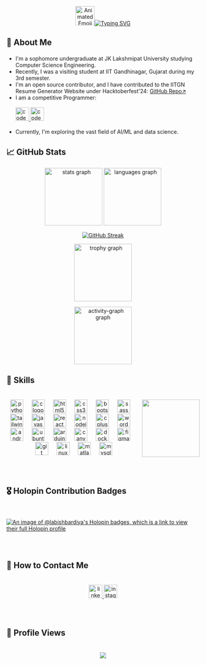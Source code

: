 <div align="center">

<img src="https://iam-weijie.github.io/wave/hand-emoji.svg" alt="Animated Emoji" width="50" height="50"><a href="https://git.io/typing-svg"><img src="https://readme-typing-svg.demolab.com?font=Oswald&weight=600&size=32&pause=1000&color=F46A90&center=true&vCenter=true&width=435&lines=Hi!+I+am+Labish+Bardiya."  alt="Typing SVG"/></a><br>

</div>

<h2>

🚀 About Me

</h2>

- I'm a sophomore undergraduate at JK Lakshmipat University studying Computer Science Engineering.
- Recently, I was a visiting student at IIT Gandhinagar, Gujarat during my 3rd semester.
- I'm an open source contributor, and I have contributed to the IITGN Resume Generator Website under Hacktoberfest'24: <a href="https://github.com/Kishan-Ved/resume_generator">GitHub Repo↗️</a>
- I am a competitive Programmer: <br><br>
  <a href="https://www.codechef.com/users/labishbardiya" target="_blank">
    <img src="https://img.shields.io/static/v1?message=CodeChef&logo=codechef&label=&color=5b4538&logoColor=white&labelColor=&style=plastic" height="35" alt="codechef logo"  />
  </a>
  <a href="https://www.geeksforgeeks.org/user/labishbardiya19" target="_blank">
    <img src="https://img.shields.io/static/v1?message=GeeksForGeeks&logo=geeksforgeeks&label=&color=2f8d46&logoColor=white&labelColor=&style=plastic" height="35" alt="codechef logo"  />
  </a><br><br>
- Currently, I'm exploring the vast field of AI/ML and data science.
<h2>

📈 GitHub Stats

</h2>

<div align="center">
  
<img src="https://github-readme-stats.vercel.app/api?username=labishbardiya&hide_title=false&hide_rank=false&show_icons=true&include_all_commits=true&count_private=true&disable_animations=false&theme=dracula&locale=en&hide_border=true" height="150" alt="stats graph"/>

<img src="https://github-readme-stats.vercel.app/api/top-langs?username=labishbardiya&locale=en&hide_title=false&layout=compact&card_width=320&langs_count=5&theme=dracula&hide_border=true" height="150" alt="languages graph"/>

[![GitHub Streak](https://streak-stats.demolab.com?user=labishbardiya&theme=dracula&hide_border=true&border_radius=5)](https://git.io/streak-stats)

<img src="https://github-profile-trophy.vercel.app?username=labishbardiya&theme=dracula&no-frame=true&no-bg=true" height="150" alt="trophy graph"  /><br>

<img src="https://github-readme-activity-graph.vercel.app/graph?username=labishbardiya&theme=dracula&area=true&hide_border=true&hide_title=true" height="150" alt="activity-graph graph"/><br>

</div>

<h2>

🎯 Skills

</h2><br>

<img align="right" height="150" src="https://user-images.githubusercontent.com/74038190/219923809-b86dc415-a0c2-4a38-bc88-ad6cf06395a8.gif">

<div align="center">
  <img src="https://cdn.jsdelivr.net/gh/devicons/devicon/icons/python/python-original.svg" height="34" alt="python logo"  />
  <img width="14" />
  <img src="https://cdn.jsdelivr.net/gh/devicons/devicon/icons/c/c-original.svg" height="34" alt="c logo"  />
  <img width="14" />
  <img src="https://cdn.jsdelivr.net/gh/devicons/devicon/icons/html5/html5-original.svg" height="34" alt="html5 logo"  />
  <img width="14" />
  <img src="https://cdn.jsdelivr.net/gh/devicons/devicon/icons/css3/css3-original.svg" height="34" alt="css3 logo"  />
  <img width="14" />
  <img src="https://cdn.jsdelivr.net/gh/devicons/devicon/icons/bootstrap/bootstrap-original.svg" height="34" alt="bootstrap logo"  />
  <img width="14" />
  <img src="https://cdn.jsdelivr.net/gh/devicons/devicon/icons/sass/sass-original.svg" height="34" alt="sass logo"  />
  <img width="14" />
  <img src="https://skillicons.dev/icons?i=tailwind" height="34" alt="tailwindcss logo"  />
  <img width="14" />
  <img src="https://cdn.jsdelivr.net/gh/devicons/devicon/icons/javascript/javascript-plain.svg" height="34" alt="javascript logo"  />
  <img width="14" />
  <img src="https://cdn.jsdelivr.net/gh/devicons/devicon/icons/react/react-original.svg" height="34" alt="react logo"  />
  <img width="14" />
  <img src="https://cdn.jsdelivr.net/gh/devicons/devicon/icons/nodejs/nodejs-plain-wordmark.svg" height="34" alt="nodejs logo"  />
  <img width="14" />
  <img src="https://cdn.jsdelivr.net/gh/devicons/devicon/icons/cplusplus/cplusplus-original.svg" height="34" alt="cplusplus logo"  />
  <img width="14" />
  <img src="https://cdn.jsdelivr.net/gh/devicons/devicon/icons/wordpress/wordpress-plain.svg" height="34" alt="wordpress logo"  />
  <img width="14" />
  <img src="https://cdn.jsdelivr.net/gh/devicons/devicon/icons/androidstudio/androidstudio-original.svg" height="34" alt="androidstudio logo"  />
  <img width="14" />
  <img src="https://cdn.simpleicons.org/ubuntu/E95420" height="34" alt="ubuntu logo"  />
  <img width="14" />
  <img src="https://cdn.jsdelivr.net/gh/devicons/devicon/icons/arduino/arduino-original.svg" height="34" alt="arduino logo"  />
  <img width="14" />
  <img src="https://cdn.jsdelivr.net/gh/devicons/devicon/icons/canva/canva-original.svg" height="34" alt="canva logo"  />
  <img width="14" />
  <img src="https://cdn.jsdelivr.net/gh/devicons/devicon/icons/docker/docker-plain.svg" height="34" alt="docker logo"  />
  <img width="14" />
  <img src="https://cdn.jsdelivr.net/gh/devicons/devicon/icons/figma/figma-original.svg" height="34" alt="figma logo"  />
  <img width="14" />
  <img src="https://cdn.jsdelivr.net/gh/devicons/devicon/icons/git/git-original.svg" height="34" alt="git logo"  />
  <img width="14" />
  <img src="https://cdn.jsdelivr.net/gh/devicons/devicon/icons/linux/linux-original.svg" height="34" alt="linux logo"  />
  <img width="14" />
  <img src="https://cdn.jsdelivr.net/gh/devicons/devicon/icons/matlab/matlab-original.svg" height="34" alt="matlab logo"  />
  <img width="14" />
  <img src="https://cdn.jsdelivr.net/gh/devicons/devicon/icons/mysql/mysql-original.svg" height="34" alt="mysql logo"  />
</div>

<h2><br>
  
🎖️ Holopin Contribution Badges
  
</h2><br>

[![An image of @labishbardiya's Holopin badges, which is a link to view their full Holopin profile](https://holopin.me/labishbardiya)](https://holopin.io/@labishbardiya)

<h2><br>
  
📩 How to Contact Me

</h2><br>

<div align="center">
  <a href="https://linkedin.com/in/labishjain" target="_blank">
    <img src="https://img.shields.io/static/v1?message=LinkedIn&logo=linkedin&label=&color=0077B5&logoColor=white&labelColor=&style=plastic" height="35" alt="linkedin logo"  />
  </a>
  <a href="https://www.instagram.com/labish.s_realm/" target="_blank">
    <img src="https://img.shields.io/static/v1?message=Instagram&logo=instagram&label=&color=E4405F&logoColor=white&labelColor=&style=plastic" height="35" alt="instagram logo"  />
  </a>
</div>

<h2><br>
  
👀 Profile Views

</h2><br>

<div align="center">
  <img src="https://profile-counter.glitch.me/labishbardiya/count.svg?"  />
</div>

